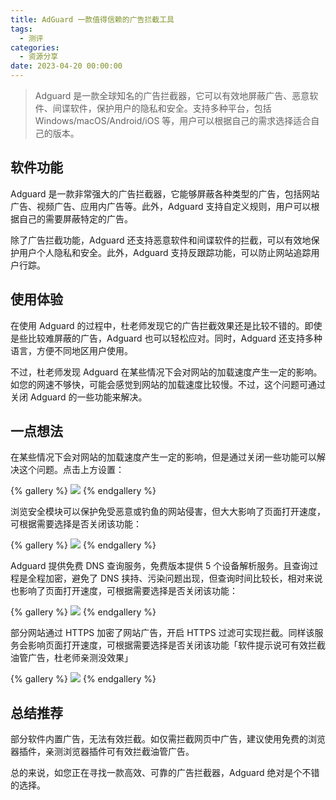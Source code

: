 ```yaml
---
title: AdGuard 一款值得信赖的广告拦截工具
tags:
  - 测评
categories:
  - 资源分享
date: 2023-04-20 00:00:00
---
```


> Adguard 是一款全球知名的广告拦截器，它可以有效地屏蔽广告、恶意软件、间谍软件，保护用户的隐私和安全。支持多种平台，包括 Windows/macOS/Android/iOS 等，用户可以根据自己的需求选择适合自己的版本。

<!-- more -->

## 软件功能

Adguard 是一款非常强大的广告拦截器，它能够屏蔽各种类型的广告，包括网站广告、视频广告、应用内广告等。此外，Adguard 支持自定义规则，用户可以根据自己的需要屏蔽特定的广告。

除了广告拦截功能，Adguard 还支持恶意软件和间谍软件的拦截，可以有效地保护用户个人隐私和安全。此外，Adguard 支持反跟踪功能，可以防止网站追踪用户行踪。

## 使用体验

在使用 Adguard 的过程中，杜老师发现它的广告拦截效果还是比较不错的。即使是些比较难屏蔽的广告，Adguard 也可以轻松应对。同时，Adguard 还支持多种语言，方便不同地区用户使用。

不过，杜老师发现 Adguard 在某些情况下会对网站的加载速度产生一定的影响。如您的网速不够快，可能会感觉到网站的加载速度比较慢。不过，这个问题可通过关闭 Adguard 的一些功能来解决。

## 一点想法

在某些情况下会对网站的加载速度产生一定的影响，但是通过关闭一些功能可以解决这个问题。点击上方设置：

{% gallery %}
![](https://cdn.dusays.com/2023/04/577-1.jpg)
{% endgallery %}

浏览安全模块可以保护免受恶意或钓鱼的网站侵害，但大大影响了页面打开速度，可根据需要选择是否关闭该功能：

{% gallery %}
![](https://cdn.dusays.com/2023/04/577-2.jpg)
{% endgallery %}

Adguard 提供免费 DNS 查询服务，免费版本提供 5 个设备解析服务。且查询过程是全程加密，避免了 DNS 挟持、污染问题出现，但查询时间比较长，相对来说也影响了页面打开速度，可根据需要选择是否关闭该功能：

{% gallery %}
![](https://cdn.dusays.com/2023/04/577-3.jpg)
{% endgallery %}

部分网站通过 HTTPS 加密了网站广告，开启 HTTPS 过滤可实现拦截。同样该服务会影响页面打开速度，可根据需要选择是否关闭该功能「软件提示说可有效拦截油管广告，杜老师亲测没效果」

{% gallery %}
![](https://cdn.dusays.com/2023/04/577-4.jpg)
{% endgallery %}

## 总结推荐

部分软件内置广告，无法有效拦截。如仅需拦截网页中广告，建议使用免费的浏览器插件，亲测浏览器插件可有效拦截油管广告。

总的来说，如您正在寻找一款高效、可靠的广告拦截器，Adguard 绝对是个不错的选择。